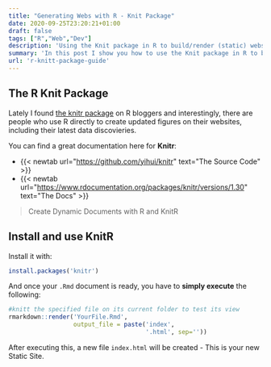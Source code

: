 ```yaml
---
title: "Generating Webs with R - Knit Package"
date: 2020-09-25T23:20:21+01:00
draft: false
tags: ["R","Web","Dev"]
description: 'Using the Knit package in R to build/render (static) websites.'
summary: 'In this post I show you how to use the Knit package in R to build a simple website.'
url: 'r-knitt-package-guide'
---
```


## The R Knit Package

Lately I found [the knitr package](https://cran.r-project.org/web/packages/knitr/index.html/ "GH {rel='nofollow'}") on R bloggers and interestingly, there are people who use R directly to create updated figures on their websites, including their latest data discovieries.

You can find a great documentation here for **Knitr**:

* {{< newtab url="https://github.com/yihui/knitr" text="The Source Code" >}}
* {{< newtab url="https://www.rdocumentation.org/packages/knitr/versions/1.30" text="The Docs" >}}

> Create Dynamic Documents with R and KnitR

## Install and use KnitR

Install it with:

```r
install.packages('knitr')
```

And once your `.Rmd` document is ready, you have to **simply execute** the following:

```r
#knitt the specified file on its current folder to test its view
rmarkdown::render('YourFile.Rmd',
                  output_file = paste('index', 
                                      '.html', sep=''))
```

After executing this, a new file `index.html` will be created - This is your new Static Site.